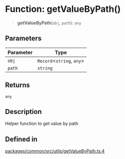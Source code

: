 # Function: getValueByPath()

> **getValueByPath**(`obj`, `path`): `any`

## Parameters

| Parameter | Type |
| ------ | ------ |
| `obj` | `Record`\<`string`, `any`\> |
| `path` | `string` |

## Returns

`any`

## Description

Helper function to get value by path

## Defined in

[packages/common/src/utils/getValueByPath.ts:4](https://github.com/XiaoPiHong/xph-crud/blob/f7d69f3e4652fd81809e3295efebb4f500bfd501/packages/common/src/utils/getValueByPath.ts#L4)
